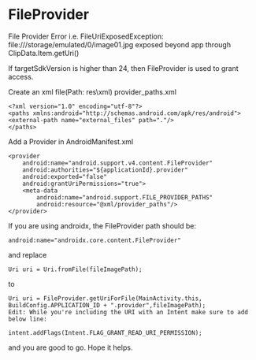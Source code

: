 # FileProvider
File Provider Error 
i.e. FileUriExposedException: file:///storage/emulated/0/image01.jpg exposed beyond app through ClipData.Item.getUri()


If targetSdkVersion is higher than 24, then FileProvider is used to grant access.

Create an xml file(Path: res\xml) provider_paths.xml

    <?xml version="1.0" encoding="utf-8"?>
    <paths xmlns:android="http://schemas.android.com/apk/res/android">
    <external-path name="external_files" path="."/>
    </paths>


Add a Provider in AndroidManifest.xml

    <provider
        android:name="android.support.v4.content.FileProvider"
        android:authorities="${applicationId}.provider"
        android:exported="false"
        android:grantUriPermissions="true">
        <meta-data
            android:name="android.support.FILE_PROVIDER_PATHS"
            android:resource="@xml/provider_paths"/>
    </provider>
If you are using androidx, the FileProvider path should be:

    android:name="androidx.core.content.FileProvider"
and replace

    Uri uri = Uri.fromFile(fileImagePath);
to

    Uri uri = FileProvider.getUriForFile(MainActivity.this, BuildConfig.APPLICATION_ID + ".provider",fileImagePath);
    Edit: While you're including the URI with an Intent make sure to add below line:

    intent.addFlags(Intent.FLAG_GRANT_READ_URI_PERMISSION);
and you are good to go. Hope it helps.

